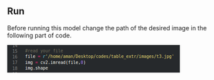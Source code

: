 ## Run

Before running this model change the path of the desired image in the following part of code.

![Image of code](https://github.com/AmanJee-BITS/Table-Extractor-using-Deep-Learning/blob/master/Model%201/s1.png)
